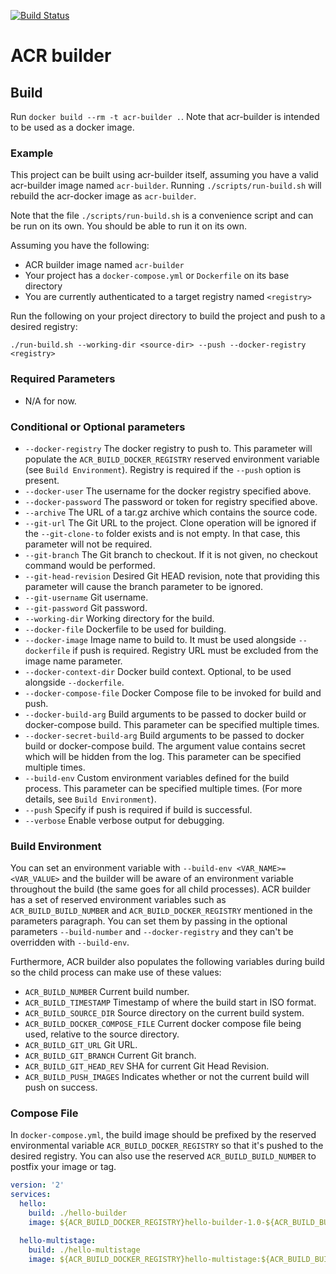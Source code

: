 [![Build Status](https://travis-ci.org/Azure/acr-builder.svg?branch=master)](https://travis-ci.org/Azure/acr-builder)

# ACR builder

## Build

Run `docker build --rm -t acr-builder .`. Note that acr-builder is intended to be used as a docker image.

### Example

This project can be built using acr-builder itself, assuming you have a valid acr-builder image named `acr-builder`. Running `./scripts/run-build.sh` will rebuild the acr-docker image as `acr-builder`.

Note that the file `./scripts/run-build.sh` is a convenience script and can be run on its own. You should be able to run it on its own.

Assuming you have the following:
* ACR builder image named `acr-builder`
* Your project has a `docker-compose.yml` or `Dockerfile` on its base directory
* You are currently authenticated to a target registry named `<registry>`

Run the following on your project directory to build the project and push to a desired registry:
```
./run-build.sh --working-dir <source-dir> --push --docker-registry <registry>
```

### Required Parameters
- N/A for now.

### Conditional or Optional parameters
* `--docker-registry` The docker registry to push to. This parameter will populate the `ACR_BUILD_DOCKER_REGISTRY` reserved environment variable (see `Build Environment`). Registry is required if the `--push` option is present.
* `--docker-user` The username for the docker registry specified above.
* `--docker-password` The password or token for registry specified above.
* `--archive` The URL of a tar.gz archive which contains the source code.
* `--git-url` The Git URL to the project. Clone operation will be ignored if the `--git-clone-to` folder exists and is not empty. In that case, this parameter will not be required.
* `--git-branch` The Git branch to checkout. If it is not given, no checkout command would be performed.
* `--git-head-revision` Desired Git HEAD revision, note that providing this parameter will cause the branch parameter to be ignored.
* `--git-username` Git username.
* `--git-password` Git password.
* `--working-dir` Working directory for the build.
* `--docker-file` Dockerfile to be used for building.
* `--docker-image` Image name to build to. It must be used alongside `--dockerfile` if push is required. Registry URL must be excluded from the image name parameter.
* `--docker-context-dir` Docker build context. Optional, to be used alongside `--dockerfile`.
* `--docker-compose-file` Docker Compose file to be invoked for build and push.
* `--docker-build-arg` Build arguments to be passed to docker build or docker-compose build. This parameter can be specified multiple times.
* `--docker-secret-build-arg` Build arguments to be passed to docker build or docker-compose build. The argument value contains secret which will be hidden from the log. This parameter can be specified multiple times.
* `--build-env` Custom environment variables defined for the build process. This parameter can be specified multiple times. (For more details, see `Build Environment`).
* `--push` Specify if push is required if build is successful.
* `--verbose` Enable verbose output for debugging.

### Build Environment
You can set an environment variable with `--build-env <VAR_NAME>=<VAR_VALUE>` and the builder will be aware of an environment variable throughout the build (the same goes for all child processes). ACR builder has a set of reserved environment variables such as `ACR_BUILD_BUILD_NUMBER` and `ACR_BUILD_DOCKER_REGISTRY` mentioned in the parameters paragraph. You can set them by passing in the optional parameters `--build-number` and `--docker-registry` and they can't be overridden with `--build-env`.

Furthermore, ACR builder also populates the following variables during build so the child process can make use of these values:

* `ACR_BUILD_NUMBER` Current build number.
* `ACR_BUILD_TIMESTAMP` Timestamp of where the build start in ISO format.
* `ACR_BUILD_SOURCE_DIR` Source directory on the current build system.
* `ACR_BUILD_DOCKER_COMPOSE_FILE` Current docker compose file being used, relative to the source directory.
* `ACR_BUILD_GIT_URL` Git URL.
* `ACR_BUILD_GIT_BRANCH` Current Git branch.
* `ACR_BUILD_GIT_HEAD_REV` SHA for current Git Head Revision.
* `ACR_BUILD_PUSH_IMAGES` Indicates whether or not the current build will push on success.

### Compose File
In `docker-compose.yml`, the build image should be prefixed by the reserved environmental variable `ACR_BUILD_DOCKER_REGISTRY` so that it's pushed to the desired registry. You can also use the reserved `ACR_BUILD_BUILD_NUMBER` to postfix your image or tag.

```yaml
version: '2'
services:
  hello:
    build: ./hello-builder
    image: ${ACR_BUILD_DOCKER_REGISTRY}hello-builder-1.0-${ACR_BUILD_BUILD_NUMBER}

  hello-multistage:
    build: ./hello-multistage
    image: ${ACR_BUILD_DOCKER_REGISTRY}hello-multistage:${ACR_BUILD_BUILD_NUMBER}
```
